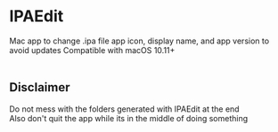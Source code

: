 # IPAEdit
Mac app to change .ipa file app icon, display name, and app version to avoid updates
Compatible with macOS 10.11+
<br><br>

## Disclaimer
Do not mess with the folders generated with IPAEdit at the end<br>
Also don't quit the app while its in the middle of doing something
